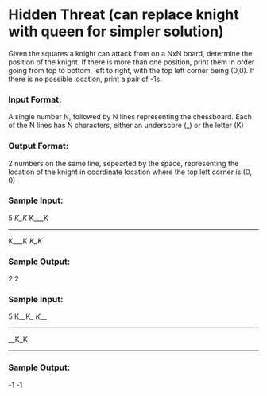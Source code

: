 # Hidden Threat (can replace knight with queen for simpler solution)

Given the squares a knight can attack from on a NxN board, determine the position of the knight. If there is more than one position, print them in order going from top to bottom, left to right, with the top left corner being (0,0). If there is no possible location, print a pair of -1s. 

### Input Format:
A single number N, followed by N lines representing the chessboard. Each of the N lines has N characters, either an underscore (_) or the letter (K)

### Output Format:
2 numbers on the same line, sepearted by the space, representing the location of the knight in coordinate location where the top left corner is (0, 0)

### Sample Input:
5
_K_K_
K___K
_____
K___K
_K_K_

### Sample Output:
2 2

### Sample Input:
5
K__K_
_K___
_____
__K_K
_____

### Sample Output:
-1 -1
